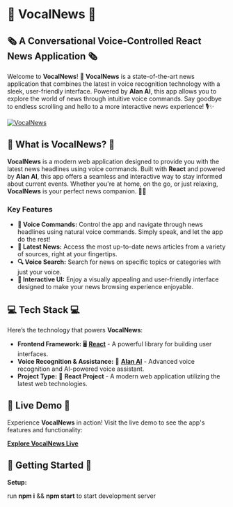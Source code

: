 # 🌟 **VocalNews** 🌟

## 🗞️ **A Conversational Voice-Controlled React News Application** 🗞️

Welcome to **VocalNews**! 🚀 **VocalNews** is a state-of-the-art news application that combines the latest in voice recognition technology with a sleek, user-friendly interface. Powered by **Alan AI**, this app allows you to explore the world of news through intuitive voice commands. Say goodbye to endless scrolling and hello to a more interactive news experience! 🎙️✨

[![VocalNews](https://img.shields.io/badge/Live%20Demo-Click%20Here-brightgreen)](https://alan-news-app.netlify.app/)

## 🌟 **What is VocalNews?** 🌟

**VocalNews** is a modern web application designed to provide you with the latest news headlines using voice commands. Built with **React** and powered by **Alan AI**, this app offers a seamless and interactive way to stay informed about current events. Whether you're at home, on the go, or just relaxing, **VocalNews** is your perfect news companion. 📰✨

### **Key Features**

- **🎤 Voice Commands:** Control the app and navigate through news headlines using natural voice commands. Simply speak, and let the app do the rest!
- **📰 Latest News:** Access the most up-to-date news articles from a variety of sources, right at your fingertips.
- **🔍 Voice Search:** Search for news on specific topics or categories with just your voice.
- **🌟 Interactive UI:** Enjoy a visually appealing and user-friendly interface designed to make your news browsing experience enjoyable.

## 💻 **Tech Stack** 💻

Here’s the technology that powers **VocalNews**:

- **Frontend Framework:** 🖥️ [**React**](https://reactjs.org/) - A powerful library for building user interfaces.
- **Voice Recognition & Assistance:** 🎤 [**Alan AI**](https://alan.app/) - Advanced voice recognition and AI-powered voice assistant.
- **Project Type:** 🚀 **React Project** - A modern web application utilizing the latest web technologies.

## 🔗 **Live Demo** 🔗

Experience **VocalNews** in action! Visit the live demo to see the app's features and functionality:

[**Explore VocalNews Live**](https://alan-news-app.netlify.app/)

## 🚀 **Getting Started** 🚀

**Setup:**

run **npm i** && **npm start** to start development server
